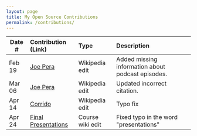 ```yaml
---
layout: page
title: My Open Source Contributions
permalink: /contributions/
---
```


<!--
Type of the contribution should be "Wikipedia edit", "OpenStreet Map feature", "Documentation", "Course website", "Blog",
"Browser Add-on", etc.

The description should include a brief summary of what you did.

The link should bring us to a public page that shows your contribution. 

Replace the first row with your own contribution. 

-->





| Date #       | Contribution (Link)  | Type  | Description |
|---|:---|:---|:---|
| Feb 19   | [Joe Pera](https://en.wikipedia.org/w/index.php?title=Joe_Pera&oldid=1208978786)    | Wikipedia edit    |   Added missing information about podcast episodes.    |
| Mar 06   | [Joe Pera](https://en.wikipedia.org/w/index.php?title=Joe_Pera&diff=1212258848&oldid=1212195052)    | Wikipedia edit    |   Updated incorrect citation.    |
| Apr 14    | [Corrido](https://en.wikipedia.org/w/index.php?title=Corrido&diff=prev&oldid=1218951942)    | Wikipedia edit    | Typo fix     |
| Apr 24    | [Final Presentations](https://github.com/ossd-s24/wiki/wiki/Project-Presentation-Info/_history)    | Course wiki edit    | Fixed typo in the word "presentations"     |
